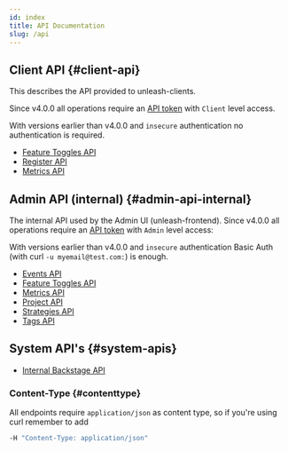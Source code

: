 ```yaml
---
id: index
title: API Documentation
slug: /api
---
```


## Client API {#client-api}

This describes the API provided to unleash-clients.

Since v4.0.0 all operations require an [API token](/how-to/how-to-create-api-tokens) with `Client` level access.

With versions earlier than v4.0.0 and `insecure` authentication no authentication is required.

- [Feature Toggles API](/api/client/features)
- [Register API](/api/client/register)
- [Metrics API](/api/client/metrics)

## Admin API (internal) {#admin-api-internal}

The internal API used by the Admin UI (unleash-frontend). Since v4.0.0 all operations require an [API token](/how-to/how-to-create-api-tokens) with `Admin` level access:

With versions earlier than v4.0.0 and `insecure` authentication Basic Auth (with curl `-u myemail@test.com:`) is enough.

- [Events API](/api/admin/events-api.md)
- [Feature Toggles API](/api/admin/feature-toggles-api.md)
- [Metrics API](/api/admin/metrics-api.md)
- [Project API](/api/admin/project.md)
- [Strategies API](/api/admin/strategies-api.md)
- [Tags API](/api/admin/tags-api.md)

## System API's {#system-apis}

- [Internal Backstage API](/api/internal/internal)

### Content-Type {#contenttype}

All endpoints require `application/json` as content type, so if you're using curl remember to add

```bash
-H "Content-Type: application/json"
```
